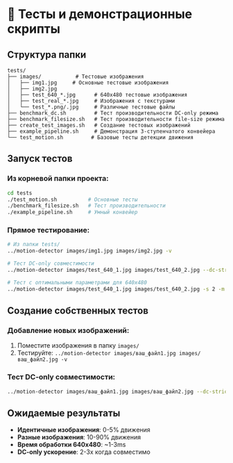 # 🧪 Тесты и демонстрационные скрипты

## Структура папки

```
tests/
├── images/           # Тестовые изображения
│   ├── img1.jpg     # Основные тестовые изображения  
│   ├── img2.jpg
│   ├── test_640_*.jpg      # 640x480 тестовые изображения
│   ├── test_real_*.jpg     # Изображения с текстурами
│   └── test_*.png/.jpg     # Различные тестовые файлы
├── benchmark_dc.sh         # Тест производительности DC-only режима
├── benchmark_filesize.sh   # Тест производительности file-size режима
├── create_test_images.sh   # Создание тестовых изображений
├── example_pipeline.sh     # Демонстрация 3-ступенчатого конвейера
└── test_motion.sh         # Базовые тесты детекции движения
```

## Запуск тестов

### Из корневой папки проекта:
```bash
cd tests
./test_motion.sh          # Основные тесты
./benchmark_filesize.sh   # Тест производительности
./example_pipeline.sh     # Умный конвейер
```

### Прямое тестирование:
```bash
# Из папки tests/
../motion-detector images/img1.jpg images/img2.jpg -v

# Тест DC-only совместимости  
../motion-detector images/test_640_1.jpg images/test_640_2.jpg --dc-strict -v

# Тест с оптимальными параметрами для 640x480
../motion-detector images/test_640_1.jpg images/test_640_2.jpg -s 2 -m 0.5 -g -d -v
```

## Создание собственных тестов

### Добавление новых изображений:
1. Поместите изображения в папку `images/`
2. Тестируйте: `../motion-detector images/ваш_файл1.jpg images/ваш_файл2.jpg -v`

### Тест DC-only совместимости:
```bash
../motion-detector images/ваш_файл1.jpg images/ваш_файл2.jpg --dc-strict -v
```

## Ожидаемые результаты

- **Идентичные изображения**: 0-5% движения
- **Разные изображения**: 10-90% движения  
- **Время обработки 640x480**: ~1-3ms
- **DC-only ускорение**: 2-3x когда совместимо 